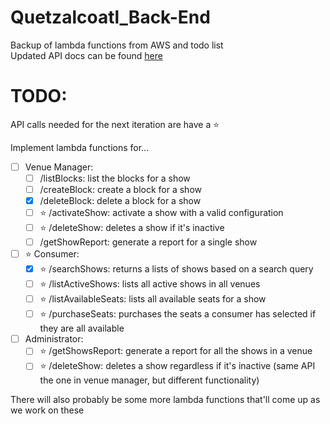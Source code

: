 # Quetzalcoatl_Back-End
Backup of lambda functions from AWS and todo list\
Updated API docs can be found [here](https://docs.google.com/document/d/18y67d3V0MjWw2tiGwqK-8LkG6fQ78yyeiyaRdMhW8jU/edit#heading=h.y03xr5ipv4l1)
# TODO:
API calls needed for the next iteration are have a ⭐

Implement lambda functions for...
- [ ] Venue Manager:
    - [ ] /listBlocks: list the blocks for a show
    - [ ] /createBlock: create a block for a show
    - [x] /deleteBlock: delete a block for a show
    - [ ] ⭐ /activateShow: activate a show with a valid configuration
    - [ ] ⭐ /deleteShow: deletes a show if it's inactive
    - [ ] /getShowReport: generate a report for a single show
- [ ]  ⭐ Consumer:
    - [x] ⭐ /searchShows: returns a lists of shows based on a search query
    - [ ] ⭐ /listActiveShows: lists all active shows in all venues
    - [ ] ⭐ /listAvailableSeats: lists all available seats for a show
    - [ ] ⭐ /purchaseSeats: purchases the seats a consumer has selected if they are all available
- [ ]  Administrator:
    - [ ] ⭐ /getShowsReport: generate a report for all the shows in a venue
    - [ ] ⭐ /deleteShow: deletes a show regardless if it's inactive (same API the one in venue manager, but different functionality)

There will also probably be some more lambda functions that'll come up as we work on these

